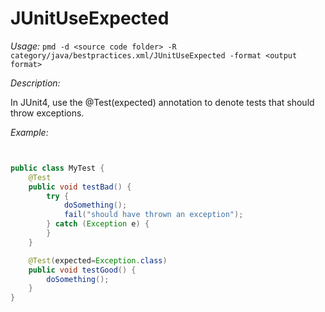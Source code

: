 
# JUnitUseExpected

*Usage:* 
`pmd -d <source code folder> -R category/java/bestpractices.xml/JUnitUseExpected -format <output format>`

*Description:*

In JUnit4, use the @Test(expected) annotation to denote tests that should throw exceptions.
        

*Example:*
```java


public class MyTest {
    @Test
    public void testBad() {
        try {
            doSomething();
            fail("should have thrown an exception");
        } catch (Exception e) {
        }
    }

    @Test(expected=Exception.class)
    public void testGood() {
        doSomething();
    }
}

        
```